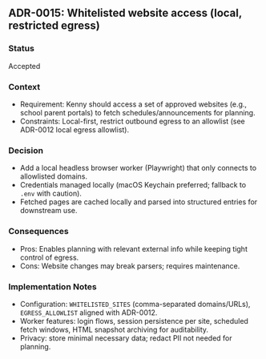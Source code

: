 ## ADR-0015: Whitelisted website access (local, restricted egress)

### Status
Accepted

### Context
- Requirement: Kenny should access a set of approved websites (e.g., school parent portals) to fetch schedules/announcements for planning.
- Constraints: Local-first, restrict outbound egress to an allowlist (see ADR-0012 local egress allowlist).

### Decision
- Add a local headless browser worker (Playwright) that only connects to allowlisted domains.
- Credentials managed locally (macOS Keychain preferred; fallback to `.env` with caution).
- Fetched pages are cached locally and parsed into structured entries for downstream use.

### Consequences
- Pros: Enables planning with relevant external info while keeping tight control of egress.
- Cons: Website changes may break parsers; requires maintenance.

### Implementation Notes
- Configuration: `WHITELISTED_SITES` (comma-separated domains/URLs), `EGRESS_ALLOWLIST` aligned with ADR-0012.
- Worker features: login flows, session persistence per site, scheduled fetch windows, HTML snapshot archiving for auditability.
- Privacy: store minimal necessary data; redact PII not needed for planning.


